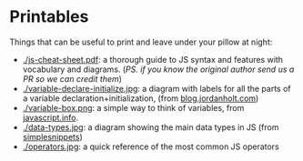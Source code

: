 # Printables

Things that can be useful to print and leave under your pillow at night:

- [./js-cheat-sheet.pdf](./js-cheat-sheet.pdf): a thorough guide to JS syntax
  and features with vocabulary and diagrams. (_PS. if you know the original
  author send us a PR so we can credit them_)
- [./variable-declare-initialize.jpg](./variable-declare-initialize.jpg): a
  diagram with labels for all the parts of a variable
  declaration+initialization, (from
  [blog.jordanholt.com](https://blog.jordanholt.dev/learn-javascript-variables/))
- [./variable-box.png](./variable-box.png): a simple way to think of variables,
  from [javascript.info](https://javascript.info/variables).
- [./data-types.jpg](./data-types.jpg): a diagram showing the main data types in
  JS (from
  [simplesnippets](https://simplesnippets.tech/javascript-variables-data-types/))
- [./operators.jpg](./operators.jpg): a quick reference of the most common JS
  operators
